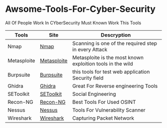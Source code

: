 
# Awsome-Tools-For-Cyber-Security
All Of People Work In CYberSecurity Must Known Work This Tools

|Tools  |Site| Descryption |
|--|--|--|
| Nmap | [Nmap](https://nmap.org/download.html)| Scanning is one of the required step in every Attack|
|Metasploite|[Metasploite](https://www.metasploit.com/get-started)|Metasploite is the most known exploition tools in the wild
|Burpsuite|[Burpsuite](https://portswigger.net/burp/communitydownload)| this tools for test web application Security field|
|Ghidra|[Ghidra](http://ghidra-sre.org)|Great For Reverse engineering Tools|
|SEToolkit|[SEToolkit](https://github.com/trustedsec/social-engineer-toolkit)|Social Engineering|
|Recon-NG|[Recon-NG](https://github.com/lanmaster53/recon-ng)|Best Tools For Used OSINT
|Nessus|[Nessus](https://www.tenable.com/products/nessus)|Tools For Vulnerability Scanner|
|Wireshark|[Wireshark](https://www.wireshark.org/download.html)|Capturing Packet Network|
